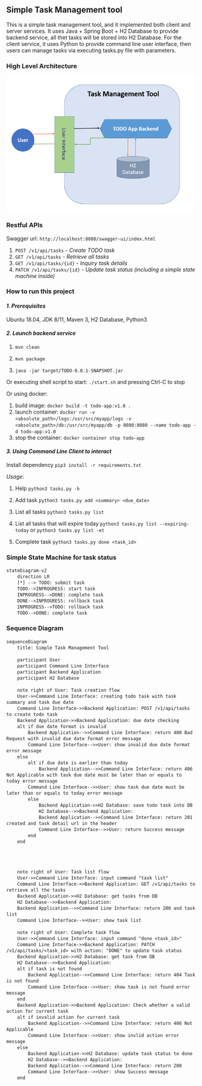 ## Simple Task Management tool
This is a simple task management tool, and it implemented both client and server services. It uses Java + Spring Boot + H2 Database to provide backend service, all thet tasks will be stored into H2 Database. For the client service, it uses Python to provide command line user interface, then users can manage tasks via executing tasks.py file with parameters.

### High Level Architecture
![img.png](architecture.png)

### Restful APIs
Swagger url: `http://localhost:8080/swagger-ui/index.html`
1. `POST /v1/api/tasks`    - _Create TODO task_
2. `GET /v1/api/tasks` - _Retrieve all tasks_
3. `GET /v1/api/tasks/{id}` - _Inquiry task details_
4. `PATCH /v1/api/tasks/{id}` - _Update task status (including a simple state machine inside)_

### How to run this project
#### _**1. Prerequisites**_
Ubuntu 18.04, JDK 8/11, Maven 3, H2 Database, Python3

#### _**2. Launch backend service**_
1. `mvn clean`

2. `mvn package`

3. `java -jar target/TODO-0.0.1-SNAPSHOT.jar`

Or executing shell script to start: `./start.sh`
and pressing Ctrl-C to stop

Or using docker:
1. build image: `docker build -t todo-app:v1.0 .`
2. launch container: `docker run -v <absolute_path>/logs:/usr/src/myapp/logs -v <absolute_path>/db:/usr/src/myapp/db -p 8080:8080 --name todo-app -d todo-app:v1.0`
3. stop the container: `docker container stop todo-app`


#### _**3. Using Command Line Client to interact**_
Install dependency
`pip3 install -r requirements.txt`

*Usage:*
1. Help
`python3 tasks.py -h`

2. Add task
`python3 tasks.py add <summary> <due_date>`

3. List all tasks
`python3 tasks.py list`

4. List all tasks that will expire today
`python3 tasks.py list --expiring-today`
or
`python3 tasks.py list -et`

5. Complete task
`python3 tasks.py done <task_id>`

   
### Simple State Machine for task status
```mermaid
stateDiagram-v2
    direction LR
    [*] --> TODO: submit task 
    TODO-->INPROGRESS: start task
    INPROGRESS-->DONE: complete task
    DONE-->INPROGRESS: rollback task
    INPROGRESS-->TODO: rollback task
    TODO-->DONE: complete task
```


### Sequence Diagram
```mermaid
sequenceDiagram
    title: Simple Task Management Tool

    participant User
    participant Command Line Interface
    participant Backend Application
    participant H2 Database

    note right of User: Task creation flow
    User->>Command Line Interface: creating todo task with task summary and task due date
    Command Line Interface->>Backend Application: POST /v1/api/tasks to create todo task
    Backend Application->>Backend Application: due date checking
    alt if due date format is invalid
        Backend Application-->>Command Line Interface: return 400 Bad Request with invalid due date format error message
        Command Line Interface-->>User: show invalid due date format error message
    else
        alt if due date is earlier than today
            Backend Application-->>Command Line Interface: return 406 Not Applicable with task due date must be later than or equals to today error message
        Command Line Interface-->>User: show task due date must be later than or equals to today error message
        else
            Backend Application->>H2 Database: save todo task into DB
            H2 Database-->>Backend Application: 
            Backend Application-->>Command Line Interface: return 201 created and task detail url in the header
            Command Line Interface-->>User: return Success message
        end
    end
    

    

    note right of User: Task list flow
    User->>Command Line Interface: input command "task list"
    Command Line Interface->>Backend Application: GET /v1/api/tasks to retrieve all the tasks
    Backend Application->>H2 Database: get tasks from DB
    H2 Database-->>Backend Application: 
    Backend Application-->>Command Line Interface: return 200 and task list
    Command Line Interface-->>User: show task list

    note right of User: Complete task flow
    User->>Command Line Interface: input command "done <task_id>"
    Command Line Interface->>Backend Application: PATCH /v1/api/tasks/<task_id> with action: "DONE" to update task status
    Backend Application->>H2 Database: get task from DB
    H2 Database-->>Backend Application: 
    alt if task is not found
        Backend Application-->>Command Line Interface: return 404 Task is not found
        Command Line Interface-->>User: show task is not found error message
    end
    Backend Application->>Backend Application: Check whether a valid action for current task
    alt if invalid action for current task
        Backend Application-->>Command Line Interface: return 406 Not Applicable
        Command Line Interface-->>User: show invlid action error message
    else
        Backend Application->>H2 Database: update task status to done
        H2 Database-->>Backend Application: 
        Backend Application-->>Command Line Interface: return 200
        Command Line Interface-->>User: show Success message
    end
```




